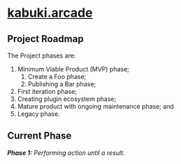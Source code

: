 # [kabuki.arcade](../readme.md)

## Project Roadmap

The Project phases are:

1. Minimum Viable Product (MVP) phase;
   1. Create a Foo phase;
   2. Publishing a Bar phase;
2. First iteration phase;
3. Creating plugin ecosystem phase;
4. Mature product with ongoing maintenance phase; and
5. Legacy phase.

## Current Phase

***Phase 1:*** *Performing action until a result.*
